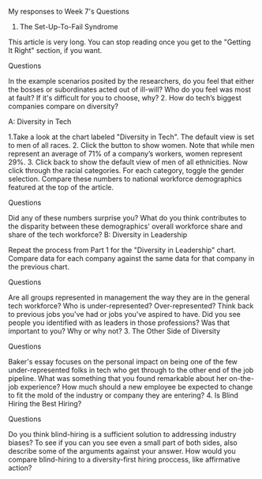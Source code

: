 My responses to Week 7's Questions
1. The Set-Up-To-Fail Syndrome

This article is very long. You can stop reading once you get to the "Getting It Right" section, if you want.

Questions

In the example scenarios posited by the researchers, do you feel that either the bosses or subordinates acted out of ill-will? Who do you feel was most at fault? If it's difficult for you to choose, why?
2. How do tech’s biggest companies compare on diversity?

A: Diversity in Tech

1.Take a look at the chart labeled "Diversity in Tech". The default view is set to men of all races. 2. Click the button to show women. Note that while men represent an average of 71% of a company’s workers, women represent 29%. 3. Click back to show the default view of men of all ethnicities. Now click through the racial categories. For each category, toggle the gender selection. Compare these numbers to national workforce demographics featured at the top of the article.

Questions

Did any of these numbers surprise you? What do you think contributes to the disparity between these demographics' overall workforce share and share of the tech workforce?
B: Diversity in Leadership

Repeat the process from Part 1 for the "Diversity in Leadership" chart. Compare data for each company against the same data for that company in the previous chart.

Questions

Are all groups represented in management the way they are in the general tech workforce? Who is under-represented? Over-represented?
Think back to previous jobs you've had or jobs you've aspired to have. Did you see people you identified with as leaders in those professions? Was that important to you? Why or why not?
3. The Other Side of Diversity

Questions

Baker's essay focuses on the personal impact on being one of the few under-represented folks in tech who get through to the other end of the job pipeline. What was something that you found remarkable about her on-the-job experience?
How much should a new employee be expected to change to fit the mold of the industry or company they are entering?
4. Is Blind Hiring the Best Hiring?

Questions

Do you think blind-hiring is a sufficient solution to addressing industry biases?
To see if you can you see even a small part of both sides, also describe some of the arguments against your answer.
How would you compare blind-hiring to a diversity-first hiring proccess, like affirmative action?
